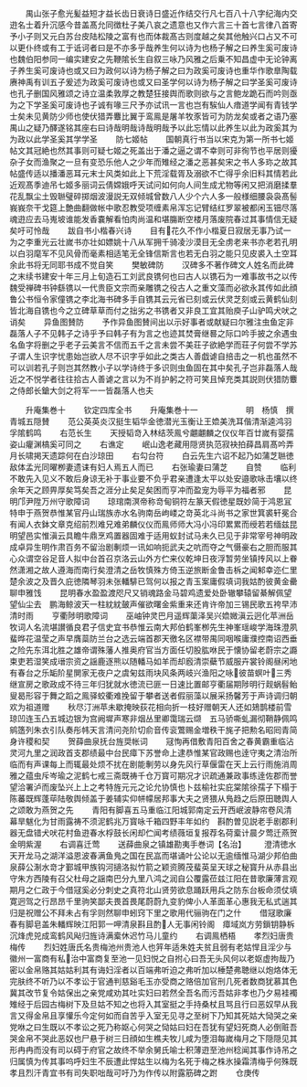 <!-- { "loadSidebar": true } -->
　　禺山张子愈光髪益短才益长齿日衰诗日盛近作结交行凡七百八十八字纪海内交逰名士着升沉感今昔盖髙允同徴杜子美八哀之遗意也又作六言三十首七言律八首寄予小子则又元白苏台皮陆松陵之富有也而体裁髙古则度越之矣其他触兴口占又不可以更仆终或有工于诋诃者曰是不亦多乎哉养生何以诗为也杨子解之曰养生奚可废诗也魏伯阳参同一编实建安之先鞭隂长生自叙三咏乃风雅之后乗不知昌虚中无论钟离子养生奚可废诗也或又曰为政何以诗为杨子解之曰为政奚可废诗也重华作歌臯陶载赓神禹有训五子爰述为政奚可废诗也或又曰圣学何以诗为杨子解之曰学圣奚可废诗也孔子删国风雅颂之诗立温柔敦厚之教楚狂接舆而歌则欲与之言鲍龙跪石而吟则亟为之下学圣奚可废诗也子诚有喙三尺予亦试讯一言也岂有騃仙人瘖道学闻有青钱学士矣未见黄防少师也使伏猎弄麞比翼于鸾鳯是屠羊牧豕皆可为防龙矣或者之语乃塞禺山之疑乃醳遂铭其座右曰诗哉明哉诗哉明哉予以此忘情以此养生以此为政奚其为为政以此学圣奚其学学圣
　　防七姬帖
　　国朝真行书当以宋克为第一所书七姬帖文其冠絶也然其事则可疑七姬之死盖出于潘之逼之谓不幸则可非徇节也平居则獶杂子女而渔聚之一旦有变恐乐他人之少年而雉经之潘之恶甚矣宋之书人多珎之故其帖盛传适以播潘恶耳元末士风类如此上下荒淫载胥及溺欲不亡得乎余旧料其情若此近观髙季迪吊七姬多丽词云倩嫦娥呼天试问如何向人间生成尤物等闲又把消磨揉羣花乱飘尘土毁聮璧碎掷烟波漫説无双倾城曾数八人少个六人多一般様细腰袅袅髙髻峩峩奈干戈筵上艶曲翻做帐中歌忍教受项缠素帛浑忘记臂结红罗翠被都闲玉钿尽落魂逰应去马嵬坡谁能发香嚢解看怕肉尚温和堪膓断空楼月落废院春过其事情信无疑矣吁可怜哉
　　跋自书小楷春兴诗
　　目有花久不作小楷夏日寂居无事乃试一为之李重光云壮嵗书亦壮如嫖姚十八从军拥千骑凌沙漠目无全虏老来书亦老若孔明以白羽麾军不见风骨而毫素相适笔无全锋信斯言也若无白羽之能只见皮裘入土空耳余此书将无同耶书成不觉自笑
　　樊敏碑防
　　汉碑多不著作碑文人姓名而此碑之末续书建安十年三月上旬造石工刘武良镌何也曰古人以镌石为一难事故书之以传魏受禅碑书钟繇镌以一代贵臣文宗而亲雕镌之役古人之重文藻而必欲永其传如此顔鲁公书恒令家僮镌之李北海书碑多手自镌其云元省已刻或云伏灵芝刻或云黄鹤仙刻皆北海自镌也今之立碑草草而付之拙劣之书镌者又非良工宜其贻庾子山驴鸣犬吠之诮矣
　　异鱼图賛防
　　予作异鱼图賛间出以示好事者或献疑曰尔雅注虫鱼定非磊落人子不见韩子之诗乎予曰韩子有为言之也迹其焚膏继晷之际口吟手披之余遇虫名鱼字将删之乎老子云美言不信而五千之言未尝不美荘子欲絶学而荘子何尝不学苏子谓人生识字忧患始岂欲人尽不识字乎如此之类古人善戯谑自掊击之一机也虽然不可以训若孔子则岂其然教小子以学诗终于多识则虫鱼固在其中矣孔子岂非磊落人哉近之不悦学者往往拾古人善谑之言以为不肖护躬之符可笑且悼充类其説则伏猎防麞之侍郎长鎗大剑之将军一一皆磊落人也夫



　　升庵集巻十
　　钦定四库全书
　　升庵集巻十一　　　　　　明　杨慎　撰青城五隠賛
　　范公英英炎汉挺生韬华金徳潜光玉衡让王嫓美洗耳偕清渐逵鸿羽孚隂鹤鸣
　　右范长生
　　天授韬竒入林结茨鳯兮翽翽麟之仪仪年百廿嵗有婴孺姿山癯渊槁奚可同之
　　右谯定
　　岷山逸老藏用隠贤执范寂袂拍薛昌肩髙吟弄月长啸掲天遗踪何在白沙琼田
　　右勾台符
　　白云先生六诏不起乃如蒲芝聮徳敌体孟光同曜栁妻遗诔有妇人焉五人而已
　　右张瑜妻曰蒲芝
　　自赞
　　临利不敢先入见义不敢后身谅无补于事业要不负乎君亲遭逢太平以处安邉歌咏击壤以终余年天之顾畀厚矣笃矣吾之涯分止矣足矣困而亨冲而盈宠为辱平为福者邪
　　昆明邝尹陞万州守歌障词
　　琼琯南溟帝称竒甸铜符左篆天假徳星既妙简于鸿恩冝特申于燕贺恭惟某官丹山瑞族赤水名驹南岳岣嵝之竒英北斗尚书之家世箕裘轩冕合有闻人衣鉢文章克绍前烈难兄难弟麟仪仪而鳯师师大冯小冯印累累而绶若若缅兹昆明望邑实惟滇云具瞻牛鼎烹鸡置器固难于适用蚁封试马未久已见于非常宰号神明政成卓异生明作肃百务不留治剧剸烦一讯如响扼武夫之吭而夺之气慑豪右之胆而服其心众谓空谷足音人拟中台首召京洛云山外方伫来仪乾坤日夜浮暂劳坐镇抟风以上眷然潇湘之故人遵海而南行矣澄清之岳牧慎殊方倚玉逆旅断金鲁击柝之闻邾幸迩仁里楚余波之及晋久庇徳隣琴羽未张轓騑已驾何以报之青玉案庸假填词我姑酌彼黄金罍聊申雅饯
　　昆明春水盈盈渡咫尺又销魂路金马碧鸡遗爱处卧辙攀辕留綦解佩望望仙尘去　鹏海鲸波天一柱紞紞皷声催欲曙金紫重来还肯许帝加三锡民歌五袴早沛清时雨
　　亨衢陟明歌障词
　　巫岫钟灵巴月遥辉蕖泽吴兴嫓媺滇云迥化苹洲岳牧词人名流堪讃循良君子信史宜书恭惟云南大邦伯鹤峯栁先生神峯瑶峻学海珠澄夙蜚晔花温莹之声早膺蘂防兰台之选云端首郡天徼名区襟带禺同咽喉庸濮控南诏西垂之险先东洱北胜之雄帝谓殊藩人推奥府官当方面任切股肱咻民于懐协留老蔚宗之讔束吏若湿笑成瑨宗资之謡鹿逐熊以随轓马如羊而却廏清崇蘗节威服卉裳铃阁昼闲地有春台之乐缿阶星閴家无夜户之虞匊兹雨块风条两岐兴渔阳之咏彼苗螟叶三秀继宣房之歌政成不待三年归犹就水徳流已匪一日速比置邮亨衢届期陟明行觌蜗髫鲐叟曷形容于舞之蹈之鳯驿蛟衢难挽留于攀者送者假丽藻以展采扬馨芳于声诗调归朝欢为祖道赠
　　秋尽汀洲苹未歇掩映荻花相向折一枝好赠朝天人还如鳷鹊楼前雪琼凹连玉凸五城边银为宫阙墀声寒非烟丛里卿霭瑞云缬　五马骄嘶虬漏彻鞘静佩鸣鹓簉列朱衣引队奏彤帏天言清问尧阶切俞音传衮鷩赐金増秩干旄孑把勲名昭囘青简身许稷和契
　　贺薛曲泉抚台旌奨帐词
　　冦恂再借敷青阳百舍之春黄霸重临沾灵河九里之润政首支郡绩最中台民瘴下苏誉命上逮恭惟某官政赐也逹守夷之清治所临而有声课每上而辄最处烦不扰在剧能剸劳以身先风行草偃雷在天上云行雨施消周雅之蕴虫斥岑瑜之泥鹤七戒三斋既祷千仓万寳可期况才识疏通兼政事练逹佐郡而誉望洽署泸而废坠兴上上之考特旌元元之论允协慎也卜兹榆社实庇棠隂徐孺子下榻于陈蕃既辉蓬荜陆敬舆倾盖于姜辅实仰帡幪居邦事大夫之贤猥从鳬趋之后原田聴舆人之颂敢为燕贺之先
　　青阳有脚喜五马重临江阳城郭南定云开西岷波静帘卷风清幕旱魃化为甘雨露祷不须泥鹤兆万寳咏千箱四野丰年如约　斟酌曽见説老手剧郡利器无盘错犬吠花村鱼逰春水桴鼓长闲却伫闻考绩薇垣复报荐名荷槖计晨夕莺迁燕贺金明紫渥
　　右调喜迁莺
　　送薛曲泉之镇雄勘夷手巻词【名治】
　　澄清徳水天开龙马之湖洋溢恩波春满鱼鳬之国在民嵓而堪诵叶公论以无逾缅惟马湖少邦伯曲泉薛公淛水竒才鄞城甲族钩河擿洛拟竹箭之颖资腾茂蜚英呈天球之秘寳升从赤县出守朱方西陵有召父杜母之謡南巴分九里八鸿之润自公覆露莅兹江阳在昔歌廉薄言观期月之仁政于今借冦奚必分刺史之真符北山贤劳欲息踊跃用兵之防东台板命须仗填寛迥驾之行昂昂千里驹笑鄙夫畏首畏尾蔚蔚九变豹俾小人革面革心惠我无私式遄其归是祝赠公不拜未占有孚则然聊申蚓窍下里之歌用代骊驹在门之什
　　借冦歌廉春有脚皂盖朱轓辉映江阳郭一呷清泉斟且酌人无事闲铃阁　瘴域岚方劳鎻钥静柝沉烽虎兕成鸾鹤风飐归旌诗满槖休迟竹马儿童约
　　右调鳯栖梧
　　孝烈妇唐贵梅传
　　烈妇姓唐氏名贵梅池州贵池人也笄年适朱姓夫贫且弱有老姑悍且淫少与徽州一富商有私治中富商复至池一见妇悦之自拊心曰吾无头风何以老妪虚拘哉乃密以金帛赂其姑姑利其有诲妇淫者以百端弗听迫之弗听加以棰楚弗聴继以炮烙体无完肤终不听乃以不孝讼于官通判慈谿毛玉亦受商之赂倍加官刑几死者数商犹慕其色冀其改节复令姑保出之亲党咸劝其吐实妇曰若然全吾名而污吾姑非孝也乃夕易袿襡雉经于后园古梅树下及旦姑不知之也将入其室挺之手持桑杖且骂且行曰恶奴早从我言又得金帛且享懽乐今定何如而自苦乎入室无见寻之至树下乃知其死姑大恸哭之亲党咻之曰生既以不孝讼之死乃称妪心何哭之恸姑曰妇在吾犹有望妇死商人必倒赃吾哭金帛不哭此恶奴也尸悬于树三日顔如生樵夫牧儿咸为堕泪每嵗梅月之下隠隠见其形冉冉而没有司以碍于府官之故终不举余舅氏喻士积薄逰至池州稔闻其事作诗吊之归属慎为传其事呜呼妇生不辰遭此悍姑生以梅为名死于梅之株氷操霜清梅乎何殊既孝且烈汗青宜书有司失职咄哉可吁乃为作传以附露筋碑之跗
　　仓庚传
